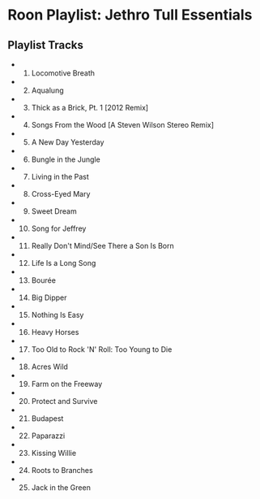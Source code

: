 # Roon Playlist: Jethro Tull Essentials

## Playlist Tracks


- 1. Locomotive Breath
- 2. Aqualung
- 3. Thick as a Brick, Pt. 1 [2012 Remix]
- 4. Songs From the Wood [A Steven Wilson Stereo Remix]
- 5. A New Day Yesterday
- 6. Bungle in the Jungle
- 7. Living in the Past
- 8. Cross-Eyed Mary
- 9. Sweet Dream
- 10. Song for Jeffrey
- 11. Really Don't Mind/See There a Son Is Born
- 12. Life Is a Long Song
- 13. Bourée
- 14. Big Dipper
- 15. Nothing Is Easy
- 16. Heavy Horses
- 17. Too Old to Rock 'N' Roll: Too Young to Die
- 18. Acres Wild
- 19. Farm on the Freeway
- 20. Protect and Survive
- 21. Budapest
- 22. Paparazzi
- 23. Kissing Willie
- 24. Roots to Branches
- 25. Jack in the Green

